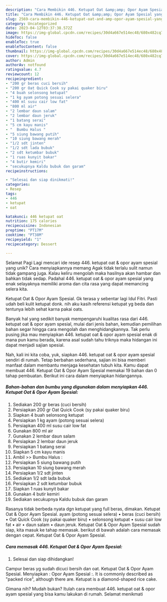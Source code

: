 ```yaml
---
description: "Cara Membikin 446. Ketupat Oat &amp;amp; Opor Ayam Spesial yang Lezat Sekali, Enak"
title: "Cara Membikin 446. Ketupat Oat &amp;amp; Opor Ayam Spesial yang Lezat Sekali, Enak"
slug: 2569-cara-membikin-446-ketupat-oat-and-amp-opor-ayam-spesial-yang-lezat-sekali-enak
category: Uncategorized
date: 2023-04-12T03:37:38.572Z
image: https://img-global.cpcdn.com/recipes/30d4a667e514ec48/680x482cq70/446-ketupat-oat-opor-ayam-spesial-foto-resep-utama.jpg
hideToc: false
enableToc: true
enableTocContent: false
thumbnail: https://img-global.cpcdn.com/recipes/30d4a667e514ec48/680x482cq70/446-ketupat-oat-opor-ayam-spesial-foto-resep-utama.jpg
cover: https://img-global.cpcdn.com/recipes/30d4a667e514ec48/680x482cq70/446-ketupat-oat-opor-ayam-spesial-foto-resep-utama.jpg
author: Admin
authorAv: notfound
ratingvalue: 4.7
reviewcount: 12
recipeingredient:
- "200 gr beras cuci bersih"
- "200 gr Oat Quick Cook sy pakai quaker biru"
- "4 buah selonsong ketupat"
- "1 kg ayam potong sesuai selera"
- "400 ml susu cair low fat"
- "800 ml air"
- "2 lembar daun salam"
- "2 lembar daun jeruk"
- "1 batang serai"
- "5 cm kayu manis"
- "  Bumbu Halus "
- "5 siung bawang putih"
- "10 siung bawang merah"
- "1/2 sdt jinten"
- "1/2 sdt lada bubuk"
- "2 sdt ketumbar bubuk"
- "1 ruas kunyit bakar"
- "4 butir kemiri"
- "secukupnya Kaldu bubuk dan garam"
recipeinstructions:

- "Selesai dan siap dinikmati!"
categories:
- Resep
tags:
- 446
- ketupat
- oat

katakunci: 446 ketupat oat 
nutrition: 175 calories
recipecuisine: Indonesian
preptime: "PT17M"
cooktime: "PT38M"
recipeyield: "1"
recipecategory: Dessert

---
```



Selamat Pagi Lagi mencari ide resep 446. ketupat oat &amp; opor ayam spesial yang unik? Cara menyiapkannya memang Agak tidak terlalu sulit namun tidak gampang juga. Kalau keliru mengolah maka hasilnya akan hambar dan bahkan tidak sedap. Padahal 446. ketupat oat &amp; opor ayam spesial yang enak selayaknya memiliki aroma dan cita rasa yang dapat memancing selera kita.


Ketupat Oat &amp; Opor Ayam Spesial. Gk terasa y sebentar lagi Idul Fitri. Pasti udah beli kulit ketupat donk. nih aku kasih referensi ketupat yg beda dan tentunya lebih sehat karna pakai oats.

Banyak hal yang sedikit banyak mempengaruhi kualitas rasa dari 446. ketupat oat &amp; opor ayam spesial, mulai dari jenis bahan, kemudian pemilihan bahan segar hingga cara mengolah dan menghidangkannya. Tak perlu pusing jika mau menyiapkan 446. ketupat oat &amp; opor ayam spesial enak di mana pun kamu berada, karena asal sudah tahu triknya maka hidangan ini dapat menjadi sajian spesial.


Nah, kali ini kita coba, yuk, siapkan 446. ketupat oat &amp; opor ayam spesial sendiri di rumah. Tetap berbahan sederhana, sajian ini bisa memberi manfaat dalam membantu menjaga kesehatan tubuh kita. Kamu dapat membuat 446. Ketupat Oat &amp; Opor Ayam Spesial memakai 19 bahan dan 0 tahap pembuatan. Berikut ini cara dalam menyiapkan hidangannya.

<!--inarticleads1-->

##### Bahan-bahan dan bumbu yang digunakan dalam menyiapkan 446. Ketupat Oat &amp; Opor Ayam Spesial:

1. Sediakan 200 gr beras (cuci bersih)
1. Persiapkan 200 gr Oat Quick Cook (sy pakai quaker biru)
1. Siapkan 4 buah selonsong ketupat
1. Persiapkan 1 kg ayam (potong sesuai selera)
1. Persiapkan 400 ml susu cair low fat
1. Gunakan 800 ml air
1. Gunakan 2 lembar daun salam
1. Persiapkan 2 lembar daun jeruk
1. Persiapkan 1 batang serai
1. Siapkan 5 cm kayu manis
1. Ambil  &gt;&gt; Bumbu Halus :
1. Persiapkan 5 siung bawang putih
1. Persiapkan 10 siung bawang merah
1. Persiapkan 1/2 sdt jinten
1. Sediakan 1/2 sdt lada bubuk
1. Persiapkan 2 sdt ketumbar bubuk
1. Siapkan 1 ruas kunyit bakar
1. Gunakan 4 butir kemiri
1. Sediakan secukupnya Kaldu bubuk dan garam


Rasanya tidak berbeda nyata dgn ketupat yang full beras, dimakan. Ketupat Oat &amp; Opor Ayam Spesial. ayam (potong sesuai selera) • beras (cuci bersih) • Oat Quick Cook (sy pakai quaker biru) • selonsong ketupat • susu cair low fat • air • daun salam • daun jeruk. Ketupat Oat &amp; Opor Ayam Spesial sudah siap, kita masuk ke tahap memasak. berikut di bawah adalah cara memasak dengan cepat. Ketupat Oat &amp; Opor Ayam Spesial. 

<!--inarticleads2-->

##### Cara memasak 446. Ketupat Oat &amp; Opor Ayam Spesial:


1. Selesai dan siap dihidangkan!

Campur beras yg sudah dicuci bersih dan oat. Ketupat Oat &amp; Opor Ayam Spesial. Menyiapkan : Opor Ayam Spesial :. It is commonly described as &#34;packed rice&#34;, although there are. Ketupat is a diamond-shaped rice cake. 

Gimana nih? Mudah bukan? Itulah cara membuat 446. ketupat oat &amp; opor ayam spesial yang bisa kamu lakukan di rumah. Selamat menikmati

